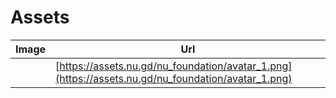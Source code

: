 # Assets

| Image  | Url |
| ------------- | ------------- |
| <img src="https://assets.nu.gd/nu_foundation/avatar_1.png" height="2rem" /> | [https://assets.nu.gd/nu_foundation/avatar_1.png](https://assets.nu.gd/nu_foundation/avatar_1.png)  |
